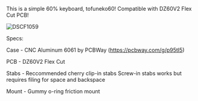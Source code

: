 This is a simple 60% keyboard, tofuneko60! Compatible with DZ60V2 Flex Cut PCB!

![DSCF1059](https://user-images.githubusercontent.com/48774543/228724289-96501d37-558e-495e-aef6-eb0cb43b5a47.JPG)

Specs:

Case - CNC Aluminum 6061 by PCBWay (https://pcbway.com/g/p95tI5)

PCB - DZ60V2 Flex Cut

Stabs - Reccommended cherry clip-in stabs
        Screw-in stabs works but requires filing for space and backspace

Mount - Gummy o-ring friction mount

